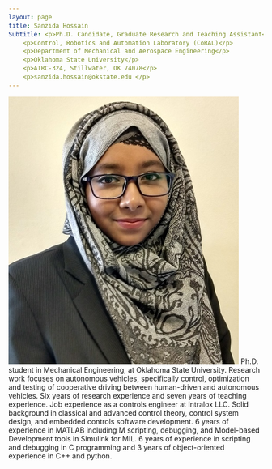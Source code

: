 ```yaml
---
layout: page
title: Sanzida Hossain
Subtitle: <p>Ph.D. Candidate, Graduate Research and Teaching Assistant</p>
    <p>Control, Robotics and Automation Laboratory (CoRAL)</p>
    <p>Department of Mechanical and Aerospace Engineering</p>
    <p>Oklahoma State University</p>
    <p>ATRC-324, Stillwater, OK 74078</p>
    <p>sanzida.hossain@okstate.edu </p>    
---
```

![Sanzida](/assets/img/prof_pic2.png)
Ph.D. student in Mechanical Engineering, at Oklahoma State University. 
Research work focuses on autonomous vehicles, specifically control, 
optimization and testing of cooperative driving between human-driven 
and autonomous vehicles. Six years of research experience and seven years 
of teaching experience. Job experience as a controls engineer at Intralox LLC.
Solid background in classical and advanced control theory, control system design,
and embedded controls software development. 6 years of experience in MATLAB including M scripting,
debugging, and Model-based Development tools in Simulink for MIL.	6 years of experience in scripting
and debugging in C programming and 3 years of object-oriented experience in C++ and python.
